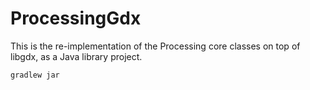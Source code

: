 # ProcessingGdx

This is the re-implementation of the Processing core classes on top of
libgdx, as a Java library project.

```
gradlew jar
```

